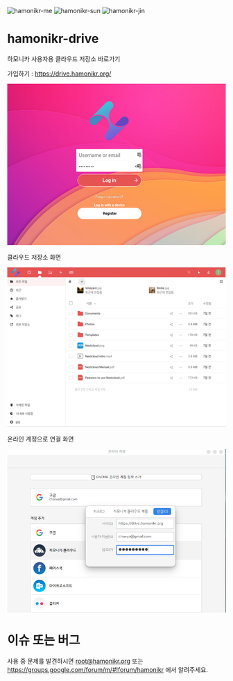 ![hamonikr-me](https://img.shields.io/badge/hamonikr-me-blueviolet)
![hamonikr-sun](https://img.shields.io/badge/hamonikr-sun-green)
![hamonikr-jin](https://img.shields.io/badge/hamonikr-jin-violet)

# hamonikr-drive

하모니카 사용자용 클라우드 저장소 바로가기

가입하기 : https://drive.hamonikr.org/

![login](doc/img1.png)

클라우드 저장소 화면

![drive](doc/img2.png)

온라인 계정으로 연결 화면

![online-account](doc/img3.png)

 # 이슈 또는 버그
 사용 중 문제를 발견하시면 root@hamonikr.org 또는 https://groups.google.com/forum/m/#!forum/hamonikr 에서 알려주세요.
